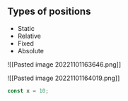 
## Types of positions
- Static
- Relative
- Fixed
- Absolute

![[Pasted image 20221101163646.png]]

![[Pasted image 20221101164019.png]]

```js
const x = 10;
```